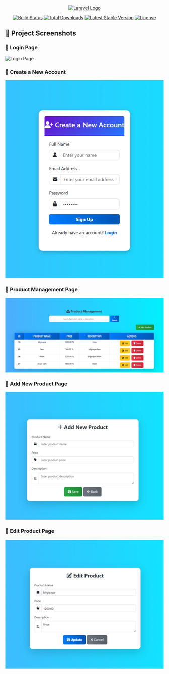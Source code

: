 <p align="center"><a href="https://laravel.com" target="_blank"><img src="https://raw.githubusercontent.com/laravel/art/master/logo-lockup/5%20SVG/2%20CMYK/1%20Full%20Color/laravel-logolockup-cmyk-red.svg" width="400" alt="Laravel Logo"></a></p>

<p align="center">
<a href="https://github.com/laravel/framework/actions"><img src="https://github.com/laravel/framework/workflows/tests/badge.svg" alt="Build Status"></a>
<a href="https://packagist.org/packages/laravel/framework"><img src="https://img.shields.io/packagist/dt/laravel/framework" alt="Total Downloads"></a>
<a href="https://packagist.org/packages/laravel/framework"><img src="https://img.shields.io/packagist/v/laravel/framework" alt="Latest Stable Version"></a>
<a href="https://packagist.org/packages/laravel/framework"><img src="https://img.shields.io/packagist/l/laravel/framework" alt="License"></a>
</p>



## 📌 Project Screenshots

### 🔹 Login Page
![Login Page](https://private-user-images.githubusercontent.com/151377272/412993981-360d659f-3442-4827-bdfd-0c0a5346b8a2.png?jwt=eyJhbGciOiJIUzI1NiIsInR5cCI6IkpXVCJ9.eyJpc3MiOiJnaXRodWIuY29tIiwiYXVkIjoicmF3LmdpdGh1YnVzZXJjb250ZW50LmNvbSIsImtleSI6ImtleTUiLCJleHAiOjE3Mzk0NjcxNjksIm5iZiI6MTczOTQ2Njg2OSwicGF0aCI6Ii8xNTEzNzcyNzIvNDEyOTkzOTgxLTM2MGQ2NTlmLTM0NDItNDgyNy1iZGZkLTBjMGE1MzQ2YjhhMi5wbmc_WC1BbXotQWxnb3JpdGhtPUFXUzQtSE1BQy1TSEEyNTYmWC1BbXotQ3JlZGVudGlhbD1BS0lBVkNPRFlMU0E1M1BRSzRaQSUyRjIwMjUwMjEzJTJGdXMtZWFzdC0xJTJGczMlMkZhd3M0X3JlcXVlc3QmWC1BbXotRGF0ZT0yMDI1MDIxM1QxNzE0MjlaJlgtQW16LUV4cGlyZXM9MzAwJlgtQW16LVNpZ25hdHVyZT1hZDdmMmI5NjI3YjczYWFlMmU4YjJhZGFjNTg0YWZiYWMxNjUxYjA5MjBlYzcyZDQzMzdkMTFlMWU2ZGQ5MTJhJlgtQW16LVNpZ25lZEhlYWRlcnM9aG9zdCJ9.s2AHrcGLo6Bghjs69wc5S2xcUlbcFW4bSBg5Y8t0P2I)

### 🔹 Create a New Account
![Create aNeew Account](https://raw.githubusercontent.com/kuteybeAllito1/Product-Mangement-System/refs/heads/main/public/Image/2.png?token=GHSAT0AAAAAAC6D3QCWFZ6HI7NUEHVIJJ3SZ5OEW7Q)

### 🔹 Product Management Page
![Product Management](https://raw.githubusercontent.com/kuteybeAllito1/Product-Mangement-System/refs/heads/main/public/Image/3.png?token=GHSAT0AAAAAAC6D3QCWQKAKKI52VRE5JCSUZ5OETRA)

### 🔹 Add New Product Page
![Add Product](https://raw.githubusercontent.com/kuteybeAllito1/Product-Mangement-System/refs/heads/main/public/Image/4.png?token=GHSAT0AAAAAAC6D3QCWCJEBUZMYTZ52J3ZEZ5OEUFQ)

### 🔹 Edit Product Page
![Add Product](https://raw.githubusercontent.com/kuteybeAllito1/Product-Mangement-System/refs/heads/main/public/Image/5.png?token=GHSAT0AAAAAAC6D3QCWYVNQSXWK37XC5LHAZ5OEVBQ)


